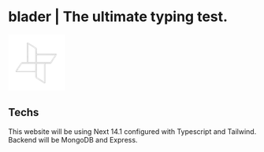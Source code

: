 # blader | The ultimate typing test.

![blader logo](https://github.com/Antwannnn/blader/blob/main/public/logo-white.png)

## Techs

This website will be using Next 14.1 configured with Typescript and Tailwind.
Backend will be MongoDB and Express.
